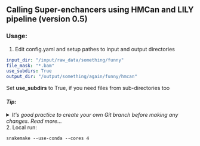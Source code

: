 ## Calling Super-enchancers using HMCan and LILY pipeline (version 0.5)

### Usage:

1. Edit config.yaml and setup pathes to input and output directories
```yaml
input_dir: "/input/raw_data/something/funny"
file_mask: "*.bam"
use_subdirs: True
output_dir: "/output/something/again/funny/hmcan"
```

Set <b>use_subdirs</b> to True, if you need files from sub-directories too

#### <i>Tip:</i>
<details>

<summary> <i> It's good practice to create your own Git branch before making any changes. Read more...</i></summary>

It's good practice to create your own Git branch before making any changes.
So, in the directory where you cloned 'goodnuff', execute the following commands:

```
git checkout master
git pull
```

It will download last version of master or dev branch to your system.
Then, create your own branch:

```
git checkout -b project/your_project_name_or_something_else
```

Now, you are in your branch, and you can make any fixes you want, which will be stored only in your branch.

For example, edit any config files.

Then you can execute following:

```commandline
git commit -a -m "Fix FastQC vonfig fro project blabla. Or some another message"
```

And save your changes in your local git repository


Then, if you would like to share this changes you can also perform

```commandline
git push -u origin <your_branch_name>
```

All changes will be saved in remote repository too. But stored in your separate branch

</details>
2. Local run:

```commandline
snakemake --use-conda --cores 4 
```
